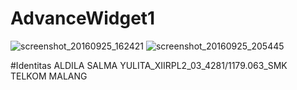 # AdvanceWidget1
![screenshot_20160925_162421](https://cloud.githubusercontent.com/assets/22114844/18815693/d0355c2a-82c2-11e6-919c-5bb80eadc110.png)
![screenshot_20160925_205445](https://cloud.githubusercontent.com/assets/22114844/18815713/462dd632-82c3-11e6-978a-0859d53f0cab.png)

#Identitas
ALDILA SALMA YULITA_XIIRPL2_03_4281/1179.063_SMK TELKOM MALANG
